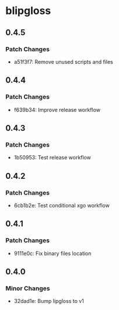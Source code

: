 # blipgloss

## 0.4.5

### Patch Changes

- a51f3f7: Remove unused scripts and files

## 0.4.4

### Patch Changes

- f639b34: Improve release workflow

## 0.4.3

### Patch Changes

- 1b50953: Test release workflow

## 0.4.2

### Patch Changes

- 6cb1b2e: Test conditional xgo workflow

## 0.4.1

### Patch Changes

- 9111e0c: Fix binary files location

## 0.4.0

### Minor Changes

- 32dad1e: Bump lipgloss to v1
